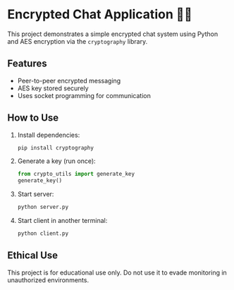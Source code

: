 # Encrypted Chat Application 🔐💬

This project demonstrates a simple encrypted chat system using Python and AES encryption via the `cryptography` library.

## Features
- Peer-to-peer encrypted messaging
- AES key stored securely
- Uses socket programming for communication

## How to Use
1. Install dependencies:
   ```bash
   pip install cryptography
   ```
2. Generate a key (run once):
   ```python
   from crypto_utils import generate_key
   generate_key()
   ```
3. Start server:
   ```bash
   python server.py
   ```
4. Start client in another terminal:
   ```bash
   python client.py
   ```

## Ethical Use
This project is for educational use only. Do not use it to evade monitoring in unauthorized environments.